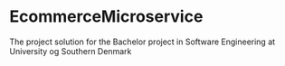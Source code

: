 # EcommerceMicroservice
The project solution for the Bachelor project in Software Engineering at University og Southern Denmark
